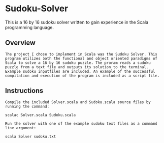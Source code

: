 Sudoku-Solver
=============
This is a 16 by 16 sudoku solver written to gain experience in the Scala programming language.

Overview
-------------
	The project I chose to implement in Scala was the Sudoku Solver. This program utilizes both the functional and object oriented paradigms of Scala to solve a 16 by 16 sudoku puzzle. The proram reads a sudoku puzzle from a text file and outputs its solution to the terminal. Example sudoku inputfiles are included. An example of the successful compilation and execution of the program is included as a script file.


Instructions
-------------
	Compile the included Solver.scala and Sudoku.scala source files by running the command:

	scalac Solver.scala Sudoku.scala

	Run the solver with one of the example sudoku text files as a command line argument:

	scala Solver sudoku.txt